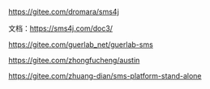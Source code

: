 


https://gitee.com/dromara/sms4j

文档：https://sms4j.com/doc3/

https://gitee.com/guerlab_net/guerlab-sms

https://gitee.com/zhongfucheng/austin

https://gitee.com/zhuang-dian/sms-platform-stand-alone